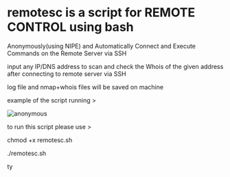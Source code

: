 # remotesc is a script for REMOTE CONTROL using bash


Anonymously(using NIPE) and Automatically Connect and Execute Commands on the Remote Server via SSH


input any IP/DNS address to scan and check the Whois of the given address after connecting to remote server via SSH 




log file and nmap+whois files will be saved on machine

example of the script running >






![anonymous](https://github.com/Cyclop2K/remotesc/assets/137298756/c0dcba7a-5a14-4c45-b6a0-0140cbd8eebf)


to run this script please use >

chmod +x remotesc.sh

./remotesc.sh

ty

